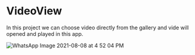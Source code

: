 # VideoView
In this project we can choose video directly from the gallery and vide will opened and played in this app.

![WhatsApp Image 2021-08-08 at 4 52 04 PM](https://user-images.githubusercontent.com/88586411/128630346-8031d26d-859f-4f91-89e4-9268189074e0.jpeg)
